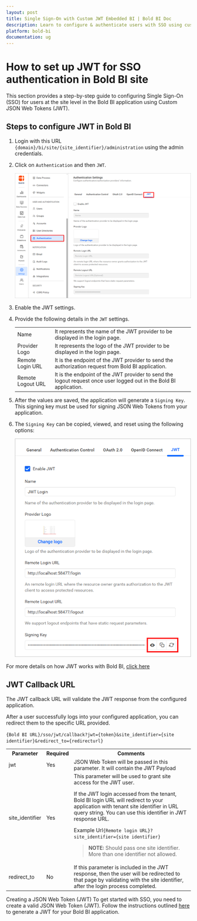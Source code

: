 ```yaml
---
layout: post
title: Single Sign-On with Custom JWT Embedded BI | Bold BI Doc
description: Learn to configure & authenticate users with SSO using custom JSON Web Tokens at the site level in Bold BI Embedded with step-by-step settings & implementation.
platform: bold-bi
documentation: ug
---
```


# How to set up JWT for SSO authentication in Bold BI site

This section provides a step-by-step guide to configuring Single Sign-On (SSO) for users at the site level in the Bold BI application using Custom JSON Web Tokens (JWT).

## Steps to configure JWT in Bold BI

1. Login with this URL `{domain}/bi/site/{site_identifier}/administration` using the admin credentials.

2. Click on `Authentication` and then `JWT`.

    ![JWT Configuration](/static/assets/site-administration/images/jwt_authentication_tab.png)

3. Enable the JWT settings.

4. Provide the following details in the `JWT` settings.

    <table>

    <tr>
    <td>Name</td>
    <td>It represents the name of the JWT provider to be displayed in the login page.</td>
    </tr>

    <tr>
    <td>Provider Logo</td>
    <td>It represents the logo of the JWT provider to be displayed in the login page.</td>
    </tr>

    <tr>
    <td>Remote Login URL</td>
    <td>It is the endpoint of the JWT provider to send the authorization request from Bold BI application.</td>
    </tr>

    <tr>
    <td>Remote Logout URL</td>
    <td>It is the endpoint of the JWT provider to send the logout request once user logged out in the Bold BI application.</td>
    </tr>

    </table>

5. After the values are saved, the application will generate a `Signing Key`. This signing key must be used for signing JSON Web Tokens from your application.

6. The `Signing Key` can be copied, viewed, and reset using the following options:

    ![Copy](/static/assets/site-administration/images/copy_edit_regenerate_token.png)

For more details on how JWT works with Bold BI, [click here](/multi-tenancy/site-administration/authentication/json-web-token/#how-jwt-works-with-bold-bi)

## JWT Callback URL

  The JWT callback URL will validate the JWT response from the configured application.

  After a user successfully logs into your configured application, you can redirect them to the specific URL provided.

 `{Bold BI URL}/sso/jwt/callback?jwt={token}&site_identifier={site identifier}&redirect_to={redirecturl}`

  <table>
    <tr>
    <th>Parameter</th>
    <th>Required</th>
    <th>Comments</th>
  </tr>

   <tr>
   <td>jwt</td>
   <td>Yes</td>
   <td>JSON Web Token will be passed in this parameter. It will contain the JWT Payload</td>
   </tr>

   <tr>
   <td>site_identifier</td>
   <td>Yes</td>
   <td>This parameter will be used to grant site access for the JWT user. 

   If the JWT login accessed from the tenant, Bold BI login URL will redirect to your application with tenant site identifier in URL query string. You can use this identifier in JWT response URL.

   Example Url`{Remote login URL}?site_identifier={site identifier}`

   > **NOTE:** Should pass one site identifier. More than one identifier not allowed. 
   </td>
   </tr>
   <tr>
   <td>redirect_to</td>
   <td>No</td>
   <td>If this parameter is included in the JWT response, then the user will be redirected to that page by validating with the site identifier, after the login process completed.</td>
   </tr>
   </table>

Creating a JSON Web Token (JWT)
To get started with SSO, you need to create a valid JSON Web Token (JWT). Follow the instructions outlined [here](/multi-tenancy/site-administration/authentication/json-web-token/#create-json-web-token) to generate a JWT for your Bold BI application.